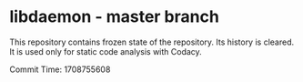 # libdaemon - master branch

This repository contains frozen state of the repository.
Its history is cleared. It is used only for static code
analysis with Codacy.

Commit Time: 1708755608